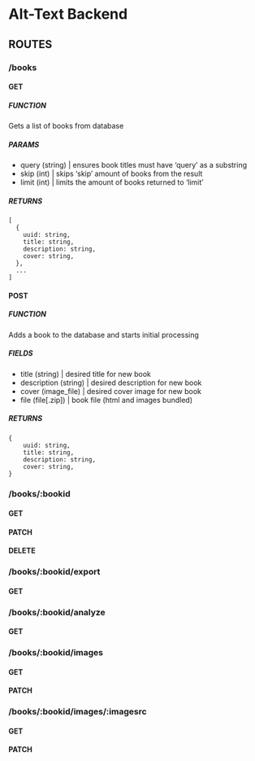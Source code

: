 # Alt-Text Backend

## ROUTES

### /books

#### GET

##### FUNCTION

Gets a list of books from database

##### PARAMS

- query (string) | ensures book titles must have ‘query’ as a substring
- skip (int) | skips ‘skip’ amount of books from the result
- limit (int) | limits the amount of books returned to ‘limit’

##### RETURNS

```
[
  {
    uuid: string,
    title: string,
    description: string,
    cover: string,
  },
  ...
]
```

#### POST

##### FUNCTION

Adds a book to the database and starts initial processing

##### FIELDS

- title (string) | desired title for new book
- description (string) | desired description for new book
- cover (image_file) | desired cover image for new book
- file (file[.zip]) | book file (html and images bundled)

##### RETURNS

```
{
    uuid: string,
    title: string,
    description: string,
    cover: string,
}
```

### /books/:bookid

#### GET

#### PATCH

#### DELETE

### /books/:bookid/export

#### GET

### /books/:bookid/analyze

#### GET

### /books/:bookid/images

#### GET

#### PATCH

### /books/:bookid/images/:imagesrc

#### GET

#### PATCH
